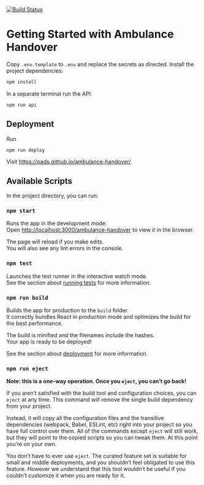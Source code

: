 [![Build Status](https://app.travis-ci.com/pads/ambulance-handover.svg?token=zEWqqu5F4Yzg8D3FmEL2&branch=main)](https://app.travis-ci.com/pads/ambulance-handover)

# Getting Started with Ambulance Handover

Copy `.env.template` to `.env` and replace the secrets as directed.
Install the project dependencies:

```bash
npm install
```

In a separate terminal run the API:

```bash
npm run api
```

## Deployment

Run

```bash
npm run deploy
```

Visit https://pads.github.io/ambulance-handover/

## Available Scripts

In the project directory, you can run:

### `npm start`

Runs the app in the development mode.\
Open [http://localhost:3000/ambulance-handover](http://localhost:3000/ambulance-handover) to view it in the browser.

The page will reload if you make edits.\
You will also see any lint errors in the console.

### `npm test`

Launches the test runner in the interactive watch mode.\
See the section about [running tests](https://facebook.github.io/create-react-app/docs/running-tests) for more information.

### `npm run build`

Builds the app for production to the `build` folder.\
It correctly bundles React in production mode and optimizes the build for the best performance.

The build is minified and the filenames include the hashes.\
Your app is ready to be deployed!

See the section about [deployment](https://facebook.github.io/create-react-app/docs/deployment) for more information.

### `npm run eject`

**Note: this is a one-way operation. Once you `eject`, you can’t go back!**

If you aren’t satisfied with the build tool and configuration choices, you can `eject` at any time. This command will remove the single build dependency from your project.

Instead, it will copy all the configuration files and the transitive dependencies (webpack, Babel, ESLint, etc) right into your project so you have full control over them. All of the commands except `eject` will still work, but they will point to the copied scripts so you can tweak them. At this point you’re on your own.

You don’t have to ever use `eject`. The curated feature set is suitable for small and middle deployments, and you shouldn’t feel obligated to use this feature. However we understand that this tool wouldn’t be useful if you couldn’t customize it when you are ready for it.
